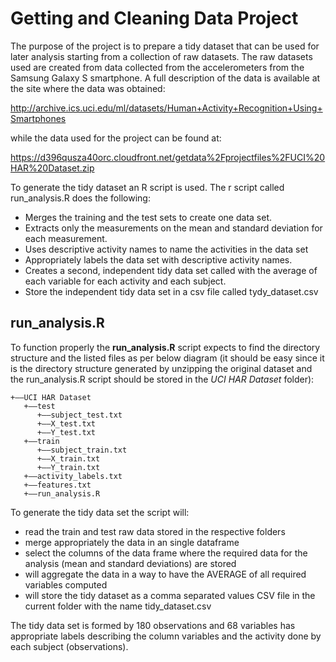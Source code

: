 # Getting and Cleaning Data Project

The purpose of the project is to prepare a tidy dataset that can be used for later analysis starting from a collection of raw datasets. The raw datasets used are created from data collected from the accelerometers from the Samsung Galaxy S smartphone. A full description of the data is available at the site where the data was obtained: 

http://archive.ics.uci.edu/ml/datasets/Human+Activity+Recognition+Using+Smartphones 

while the data used for the project can be found at: 

https://d396qusza40orc.cloudfront.net/getdata%2Fprojectfiles%2FUCI%20HAR%20Dataset.zip 


To generate the tidy dataset an R script is used. The r script called run_analysis.R does the following:
 
* Merges the training and the test sets to create one data set.
* Extracts only the measurements on the mean and standard deviation for each measurement. 
* Uses descriptive activity names to name the activities in the data set
* Appropriately labels the data set with descriptive activity names. 
* Creates a second, independent tidy data set called with the average of each variable for each activity and each subject.
* Store the independent tidy data set in a csv file called tydy_dataset.csv


## run_analysis.R

To function properly the **run_analysis.R** script expects to find the directory structure and the listed files as per below diagram (it should be easy since it is the directory structure generated by unzipping the original dataset and the run_analysis.R script should be stored in the *UCI HAR Dataset* folder):

```
+——UCI HAR Dataset
   +——test
      +——subject_test.txt
      +——X_test.txt
      +——Y_test.txt
   +——train
      +——subject_train.txt
      +——X_train.txt
      +——Y_train.txt  
   +——activity_labels.txt
   +——features.txt
   +——run_analysis.R 
```

To generate the tidy data set the script will:

* read the train and test raw data stored in the respective folders
* merge appropriately the data in an single dataframe
* select the columns of the data frame where the required data for the analysis (mean and standard deviations) are stored
* will aggregate the data in a way to have the AVERAGE of all required variables computed
* will store the tidy dataset as a comma separated values CSV file in the current folder with the name tidy_dataset.csv

The tidy data set is formed by 180 observations and 68 variables has appropriate labels describing the column variables and the activity done by each subject (observations).
